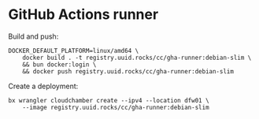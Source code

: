 # GitHub Actions runner

Build and push:

```shell
DOCKER_DEFAULT_PLATFORM=linux/amd64 \
    docker build . -t registry.uuid.rocks/cc/gha-runner:debian-slim \
    && bun docker:login \
    && docker push registry.uuid.rocks/cc/gha-runner:debian-slim
```

Create a deployment:

```shell
bx wrangler cloudchamber create --ipv4 --location dfw01 \
    --image registry.uuid.rocks/cc/gha-runner:debian-slim
```
